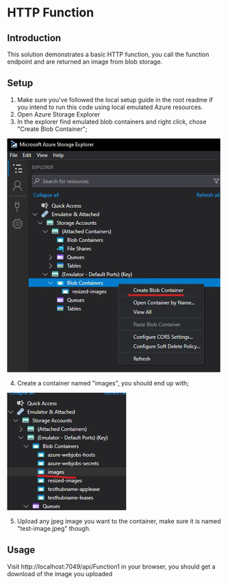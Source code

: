 # HTTP Function

## Introduction

This solution demonstrates a basic HTTP function, you call the function endpoint and are returned an image from blob storage.

## Setup

1. Make sure you've followed the local setup guide in the root readme if you intend to run this code using local emulated Azure resources.
2. Open Azure Storage Explorer
3. In the explorer find emulated blob containers and right click, chose "Create Blob Container";

![alt text](./readme-images/add-blob-container.jpg)

4. Create a container named "images", you should end up with;

![alt text](./readme-images/added-blob-container.jpg)

5. Upload any jpeg image you want to the container, make sure it is named "test-image.jpeg" though.

## Usage

Visit http://localhost:7049/api/Function1 in your browser, you should get a download of the image you uploaded
